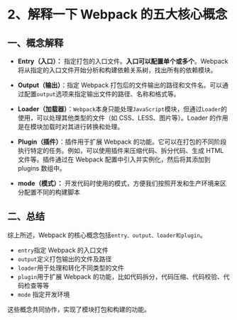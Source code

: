 # 2、解释一下 Webpack 的五大核心概念

## 一、概念解释

- **Entry（入口）：** 指定打包的入口文件。**入口可以配置单个或多个**。Webpack 将从指定的入口文件开始分析和构建依赖关系树，找出所有的依赖模块。

- **Output（输出）**：指定 Webpack 打包后的文件输出的路径和文件名。可以通过配置`output`选项来指定输出文件的路径、名称和格式等。

- **Loader（加载器）**：`Webpack`本身只能处理`JavaScript`模块，但通过`Loader`的使用，可以处理其他类型的文件（如 CSS、LESS、图片等）。Loader 的作用是在模块加载时对其进行转换和处理。

- **Plugin（插件）**：插件用于扩展 Webpack 的功能。它可以在打包的不同阶段执行特定的任务。例如，可以使用插件来压缩代码、拆分代码、生成 HTML 文件等。插件通过在 Webpack 配置中引入并实例化，然后将其添加到 plugins 数组中。
- **mode（模式）：** 开发代码时使用的模式，方便我们按照开发和生产环境来区分配置不同的构建脚本

## 二、总结

综上所述，Webpack 的核心概念包括`entry、output、loader和plugin`。

- `entry`指定 Webpack 的入口文件
- `output`定义打包输出的文件及路径
- `loader`用于处理和转化不同类型的文件
- `plugin`用于扩展 Webpack 的功能，比如代码拆分，代码压缩、代码校验、代码检查等等
- `mode` 指定开发环境

这些概念共同协作，实现了模块打包和构建的功能。
